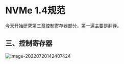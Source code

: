 # NVMe 1.4规范

 今天开始研究第三章控制寄存器部分，第一遍主要是翻译。

## 三、控制寄存器



![image-20220720142407424](D:\software\Typora\file\pic\image-20220720142407424.png)
